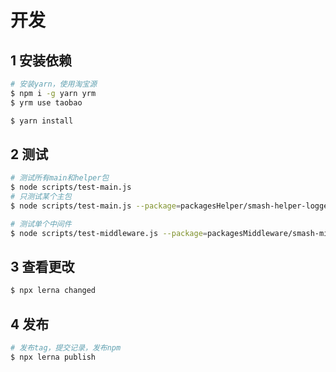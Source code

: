 # 开发

## 1 安装依赖

```bash
# 安装yarn，使用淘宝源
$ npm i -g yarn yrm
$ yrm use taobao

$ yarn install
```

## 2 测试

```bash
# 测试所有main和helper包
$ node scripts/test-main.js
# 只测试某个主包
$ node scripts/test-main.js --package=packagesHelper/smash-helper-logger

# 测试单个中间件
$ node scripts/test-middleware.js --package=packagesMiddleware/smash-middleware-clean
```

## 3 查看更改

```bash
$ npx lerna changed
```

## 4 发布

```bash
# 发布tag，提交记录，发布npm
$ npx lerna publish
```
